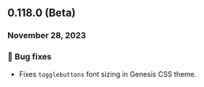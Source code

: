 ## 0.118.0 (Beta)

### November 28, 2023

### 🐛 Bug fixes

- Fixes `togglebuttons` font sizing in Genesis CSS theme.